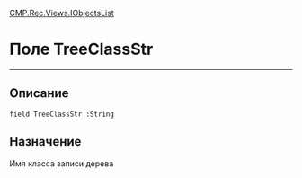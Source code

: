 ﻿---
Link: CMP.Rec.Views.IObjectsList.@TreeClassStr
---

<!---  Навигация
[Имя проекта](#) :
-->
[CMP.Rec.Views.IObjectsList](Default)

# Поле TreeClassStr
---

## Описание

    field TreeClassStr :String

<!--
## Аргументы{#Args}

### Аргумент1

Описание аргумента 1
-->

## Назначение

Имя класса записи дерева

<!--
## Пример

    TreeClassStr...
-->

